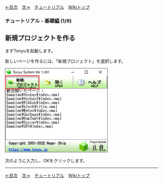 
[←目次](./tutorial.md)&emsp;[次→](./tr-basic02.md)&emsp;[チュートリアル](./tutorial.md)&emsp;[Wikiトップ](./)

### チュートリアル - 基礎編 (1/9)
## 新規プロジェクトを作る

まずTonyuを起動します。

新しいページを作るには、「新規プロジェクト」を選択します。

![tonyu-all.png](./img/tonyu-all.png)

次のように入力し、OKをクリックします。

***

[←目次](./tutorial.md)&emsp;[次→](./tr-basic02.md)&emsp;[チュートリアル](./tutorial.md)&emsp;[Wikiトップ](./)
